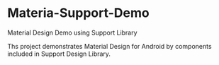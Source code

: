 # Materia-Support-Demo
Material Design Demo using Support Library

Ths project demonstrates Material Design for Android by components included in Support Design Library.


